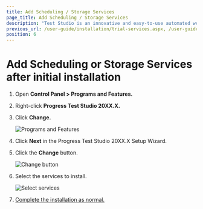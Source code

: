 ```yaml
---
title: Add Scheduling / Storage Services
page_title: Add Scheduling / Storage Services
description: "Test Studio is an innovative and easy-to-use automated web, WPF and load testing solution. Test Studio tests support essential technologies like ASP.NET AJAX, Silverlight, PHP and MVC. HTML5, Testing framework, functional testing, performance testing, load testing, exploratory testing, manual testing."
previous_url: /user-guide/installation/trial-services.aspx, /user-guide/installation/trial-services
position: 6
---
```

# Add Scheduling or Storage Services after initial installation #

1.	Open __Control Panel > Programs and Features.__

2.	Right-click __Progress Test Studio 20XX.X.__

3.	Click __Change.__

	![Programs and Features](/img/general-information/installation/add-services/fig1.png)

4.	Click __Next__ in the Progress Test Studio 20XX.X Setup Wizard.
5.	Click the __Change__ button.

	![Change button](/img/general-information/installation/add-services/fig2.png)

6.	Select the services to install.

	
	![Select services](/img/general-information/installation/add-services/fig3.png)

7.	<a href="install-procedure" target="_blank">Complete the installation as normal.</a>

